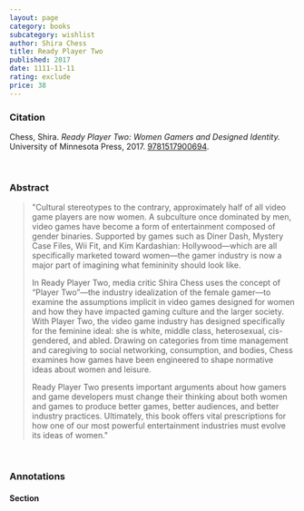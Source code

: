 ```yaml
---
layout: page
category: books
subcategory: wishlist
author: Shira Chess
title: Ready Player Two
published: 2017
date: 1111-11-11
rating: exclude
price: 38
---
```


### Citation

Chess, Shira. *Ready Player Two: Women Gamers and Designed Identity.* University of Minnesota Press, 2017. [9781517900694](https://www.upress.umn.edu/book-division/books/ready-player-two).

<br>

### Abstract

> "Cultural stereotypes to the contrary, approximately half of all video game players are now women. A subculture once dominated by men, video games have become a form of entertainment composed of gender binaries. Supported by games such as Diner Dash, Mystery Case Files, Wii Fit, and Kim Kardashian: Hollywood—which are all specifically marketed toward women—the gamer industry is now a major part of imagining what femininity should look like.
>
> In Ready Player Two, media critic Shira Chess uses the concept of “Player Two”—the industry idealization of the female gamer—to examine the assumptions implicit in video games designed for women and how they have impacted gaming culture and the larger society. With Player Two, the video game industry has designed specifically for the feminine ideal: she is white, middle class, heterosexual, cis-gendered, and abled. Drawing on categories from time management and caregiving to social networking, consumption, and bodies, Chess examines how games have been engineered to shape normative ideas about women and leisure.
>
> Ready Player Two presents important arguments about how gamers and game developers must change their thinking about both women and games to produce better games, better audiences, and better industry practices. Ultimately, this book offers vital prescriptions for how one of our most powerful entertainment industries must evolve its ideas of women."

<br>

### Annotations

#### Section

<br>
